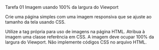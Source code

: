 Tarefa 01 Imagem usando 100% da largura do Viewport

Crie uma página simples com uma imagem responsiva que se ajuste ao tamanho da tela usando CSS.

Utilize a tag própria para uso de imagens na página HTML.
Atribua à imagem uma classe referência em CSS.
A imagem deve ocupar 100% da largura do Viewport.
Não implemente códigos CSS no arquivo HTML.